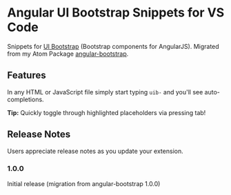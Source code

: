# Angular UI Bootstrap Snippets for VS Code

Snippets for [UI Bootstrap](https://angular-ui.github.io/bootstrap) (Bootstrap components for AngularJS). Migrated from my Atom Package [angular-bootstrap](https://atom.io/packages/angular-bootstrap).

## Features

In any HTML or JavaScript file simply start typing `uib-` and you'll see auto-completions.

**Tip:** Quickly toggle through highlighted placeholders via pressing tab!


## Release Notes

Users appreciate release notes as you update your extension.

### 1.0.0

Initial release (migration from angular-bootstrap 1.0.0)
